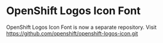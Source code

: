 OpenShift Logos Icon Font
===========================

OpenShift Logos Icon Font is now a separate repository.  Visit
https://github.com/openshift/openshift-logos-icon.git

